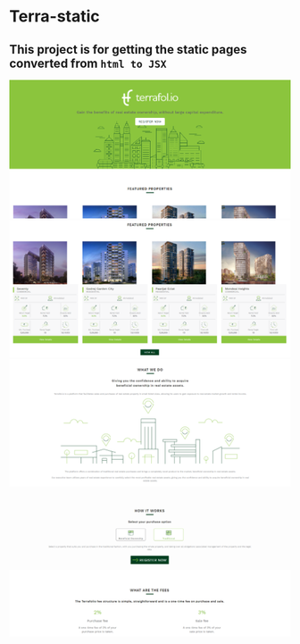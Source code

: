 # Terra-static

## This project is for getting the static **pages** converted from `html to JSX`

<img src="screens/1.png">
<img src="screens/2.png">
<img src="screens/3.png">
<img src="screens/4.png">